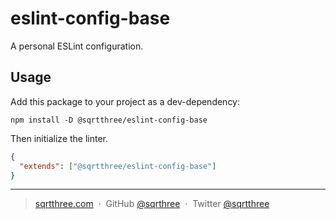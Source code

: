 # eslint-config-base

A personal ESLint configuration.

## Usage

Add this package to your project as a dev-dependency:

```console
npm install -D @sqrtthree/eslint-config-base
```

Then initialize the linter.

```json
{
  "extends": ["@sqrtthree/eslint-config-base"]
}
```

---

> [sqrtthree.com](http://sqrtthree.com/) &nbsp;&middot;&nbsp;
> GitHub [@sqrthree](https://github.com/sqrthree) &nbsp;&middot;&nbsp;
> Twitter [@sqrtthree](https://twitter.com/sqrtthree)
